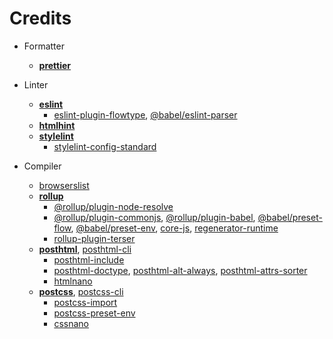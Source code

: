 # Credits

- Formatter
	- [**prettier**](https://github.com/prettier/prettier)

- Linter
	- [**eslint**](https://github.com/eslint/eslint)
		-  [eslint-plugin-flowtype](https://github.com/gajus/eslint-plugin-flowtype), [@babel/eslint-parser](https://github.com/babel/babel/tree/main/eslint/babel-eslint-parser)
	- [**htmlhint**](https://github.com/HTMLHint/HTMLHint)
	- [**stylelint**](https://github.com/stylelint/stylelint)
		- [stylelint-config-standard](https://github.com/stylelint/stylelint-config-standard)

- Compiler
	- [browserslist](https://github.com/browserslist/browserslist)
	- [**rollup**](https://github.com/rollup/rollup)
		- [@rollup/plugin-node-resolve](https://github.com/rollup/plugins/tree/master/packages/node-resolve)
		- [@rollup/plugin-commonjs](https://github.com/rollup/plugins/tree/master/packages/commonjs), [@rollup/plugin-babel](https://github.com/rollup/plugins/tree/master/packages/babel), [@babel/preset-flow](https://github.com/babel/babel/tree/main/packages/babel-preset-flow), [@babel/preset-env](https://github.com/babel/babel/tree/main/packages/babel-preset-env), [core-js](https://github.com/zloirock/core-js), [regenerator-runtime](https://github.com/facebook/regenerator/tree/main/packages/runtime)
		- [rollup-plugin-terser](https://github.com/TrySound/rollup-plugin-terser)
	- [**posthtml**](https://github.com/posthtml/posthtml), [posthtml-cli](https://github.com/posthtml/posthtml-cli)
		- [posthtml-include](https://github.com/posthtml/posthtml-include)
		- [posthtml-doctype](https://github.com/posthtml/posthtml-doctype), [posthtml-alt-always](https://github.com/ismamz/posthtml-alt-always), [posthtml-attrs-sorter](https://github.com/mrmlnc/posthtml-attrs-sorter)
		- [htmlnano](https://github.com/posthtml/htmlnano)
	- [**postcss**](https://github.com/postcss/postcss), [postcss-cli](https://github.com/postcss/postcss-cli)
		- [postcss-import](https://github.com/postcss/postcss-import)
		- [postcss-preset-env](https://github.com/csstools/postcss-plugins/tree/main/plugin-packs/postcss-preset-env)
		- [cssnano](https://github.com/cssnano/cssnano)
